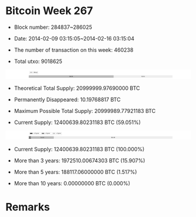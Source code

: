 # Bitcoin Week 267

- Block number: 284837~286025

- Date: 2014-02-09 03:15:05~2014-02-16 03:15:04

- The number of transaction on this week: 460238

- Total utxo: 9018625

![](../images/mined_week267.png)

- Theoretical Total Supply: 20999999.97690000 BTC

- Permanently Disappeared: 10.19768817 BTC

- Maximum Possible Total Supply: 20999989.77921183 BTC

- Current Supply: 12400639.80231183 BTC (59.051%)

![](../images/year_week267.png)


- Current Supply: 12400639.80231183 BTC (100.000%)

- More than 3 years: 1972510.00674303 BTC (15.907%)

- More than 5 years: 188117.06000000 BTC (1.517%)

- More than 10 years: 0.00000000 BTC (0.000%)

# Remarks

